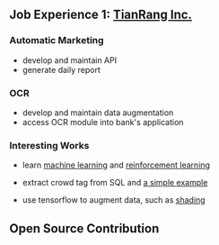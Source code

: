## Job Experience 1: [TianRang Inc.](https://www.tianrang.com/)

### Automatic Marketing

- develop and maintain API
- generate daily report

### OCR

- develop and maintain data augmentation
- access OCR module into bank's application

### Interesting Works

- learn [machine learning](https://zhuanlan.zhihu.com/c_159352921) and [reinforcement learning](https://zhuanlan.zhihu.com/c_141802064)

- extract crowd tag from SQL and [a simple example](./job%20experience%201/interesting%20works/2)
- use tensorflow to augment data, such as [shading](./job%20experience%201/interesting%20works/3)

## Open Source Contribution


